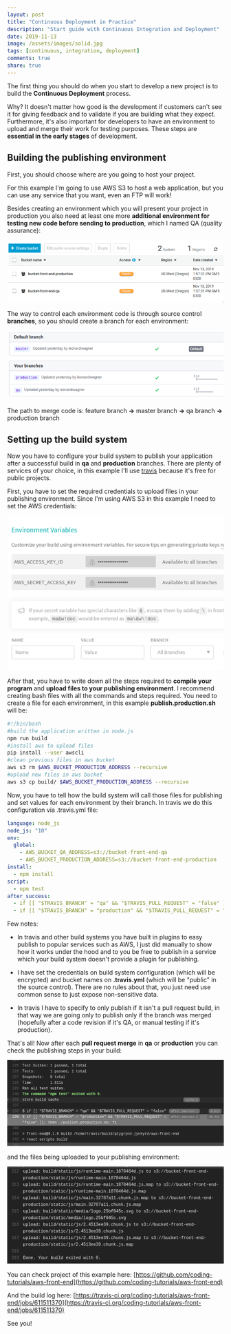 ```yaml
---
layout: post
title: "Continuous Deployment in Practice"
description: "Start guide with Continuous Integration and Deployment"
date: 2019-11-13
image: /assets/images/solid.jpg
tags: [continuous, integration, deployment]
comments: true
share: true
---
```


The first thing you should do when you start to develop a new project is to build the **Continuous Deployment** process.

Why? It doesn't matter how good is the development if customers can't see it for giving feedback and to validate if you are building what they expect. Furthermore, it's also important for developers to have an environment to upload and merge their work for testing purposes. These steps are **essential in the early stages** of development.

## Building the publishing environment

First, you should choose where are you going to host your project.

For this example I'm going to use AWS S3 to host a web application, but you can use any service that you want, even an FTP will work!

Besides creating an environment which you will present your project in production you also need at least one more **additional environment for testing new code before sending to production**, which I named QA (quality assurance):

![creating environments in AWS](/assets/images/cd_s3.png)

The way to control each environment code is through source control **branches**, so you should create a branch for each environment:

![branches in source control](/assets/images/cd_git.png)

The path to merge code is: feature branch **->** master branch **->** qa branch **->** production branch

## Setting up the build system

Now you have to configure your build system to publish your application after a successful build in **qa** and **production** branches. There are plenty of services of your choice, in this example I'll use [travis](https://travis-ci.org/) because it's free for public projects.

First, you have to set the required credentials to upload files in your publishing environment. Since I'm using AWS S3 in this example I need to set the AWS credentials:

![environment variables in travis](/assets/images/cd_travis_env.png)

After that, you have to write down all the steps required to **compile your program** and **upload files to your publishing environment**. I recommend creating bash files with all the commands and steps required. You need to create a file for each environment, in this example **publish.production.sh** will be:

```bash
#!/bin/bash
#build the application written in node.js
npm run build
#install aws to upload files
pip install --user awscli
#clean previous files in aws bucket
aws s3 rm $AWS_BUCKET_PRODUCTION_ADDRESS --recursive
#upload new files in aws bucket
aws s3 cp build/ $AWS_BUCKET_PRODUCTION_ADDRESS --recursive
```

Now, you have to tell how the build system will call those files for publishing and set values for each environment by their branch. In travis we do this configuration via .travis.yml file:

```yml
language: node_js
node_js: "10"
env:
  global:
    - AWS_BUCKET_QA_ADDRESS=s3://bucket-front-end-qa
    - AWS_BUCKET_PRODUCTION_ADDRESS=s3://bucket-front-end-production
install:
  - npm install
script:
  - npm test
after_success:
  - if [[ "$TRAVIS_BRANCH" = "qa" && "$TRAVIS_PULL_REQUEST" = "false" ]]; then ./publish.qa.sh; fi
  - if [[ "$TRAVIS_BRANCH" = "production" && "$TRAVIS_PULL_REQUEST" = "false" ]]; then ./publish.production.sh; fi
```

Few notes:
- In travis and other build systems you have built in plugins to easy publish to popular services such as AWS, I just did manually to show how it works under the hood and to you be free to publish in a service which your build system doesn't provide a plugin for publishing.

- I have set the credentials on build system configuration (which will be encrypted) and bucket names on **.travis.yml** (which will be "public" in the source control). There are no rules about that, you just need use common sense to just expose non-sensitive data.

- In travis I have to specify to only publish if it isn't a pull request build, in that way we are going only to publish only if the branch was merged (hopefully after a code revision if it's QA, or manual testing if it's production).

That's all! Now after each **pull request merge** in **qa** or **production** you can check the publishing steps in your build:

![travis build](/assets/images/cd_travis_build1.png)

and the files being uploaded to your publishing environment:

![travis build](/assets/images/cd_travis_build2.png)

You can check project of this example here: [https://github.com/coding-tutorials/aws-front-end](https://github.com/coding-tutorials/aws-front-end)

And the build log here: [https://travis-ci.org/coding-tutorials/aws-front-end/jobs/611511370](https://travis-ci.org/coding-tutorials/aws-front-end/jobs/611511370)

See you!